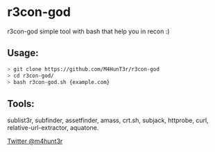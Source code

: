 # r3con-god
r3con-god simple tool with bash that help you in recon :)


## Usage:
```bash
> git clone https://github.com/M4HunT3r/r3con-god
> cd r3con-god/
> bash r3con-god.sh {example.com}
```
## Tools:
sublist3r,
subfinder,
assetfinder,
amass,
crt.sh,
subjack,
httprobe,
curl,
relative-url-extractor,
aquatone.

[Twitter @m4hunt3r](https://twitter.com/M4HunT3r)
